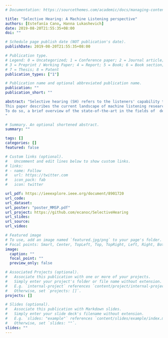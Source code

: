 ```yaml
---
# Documentation: https://sourcethemes.com/academic/docs/managing-content/

title: "Selective Hearing: A Machine Listening perspective"
authors: [Estefanía Cano, Hanna Lukashevich]
date: 2019-08-20T21:55:35+08:00
doi: ""

# Schedule page publish date (NOT publication's date).
publishDate: 2019-08-20T21:55:35+08:00

# Publication type.
# Legend: 0 = Uncategorized; 1 = Conference paper; 2 = Journal article;
# 3 = Preprint / Working Paper; 4 = Report; 5 = Book; 6 = Book section;
# 7 = Thesis; 8 = Patent
publication_types: ["1"]

# Publication name and optional abbreviated publication name.
publication: ""
publication_short: ""

abstract: "Selective hearing (SH) refers to the listeners' capability to focus their attention on a specific sound source or a group of sound sources in their auditory scene. This in turn implies that the listeners' focus is minimized for sources that are of no interest. 
This paper describes the current landscape of machine listening research, and outlines ways in which these technologies can be leveraged to achieve SH with computational means.
To do so, a brief overview of the state-of-the-art in the fields of  detection, classification, separation, localization and enhancement of sound sources is presented, highlighting recent advances in each field, and drawing connections between them. Two main challenges lie ahead in the development of SH applications: (1) Unified methods that can jointly detect/classify/localize and separate/enhance  sound sources are required to provide both the flexibility and robustness required for real-life SH. (2) Low-latency methods suitable for real-time performance are critical when dealing with the dynamic nature of real-life auditory scenes.
"

# Summary. An optional shortened abstract.
summary: ""

tags: []
categories: []
featured: false

# Custom links (optional).
#   Uncomment and edit lines below to show custom links.
# links:
# - name: Follow
#   url: https://twitter.com
#   icon_pack: fab
#   icon: twitter

url_pdf: https://ieeexplore.ieee.org/document/8901720
url_code:
url_dataset:
url_poster: "poster_MMSP.pdf"
url_project: https://github.com/ecanoc/SelectiveHearing
url_slides:
url_source:
url_video:

# Featured image
# To use, add an image named `featured.jpg/png` to your page's folder. 
# Focal points: Smart, Center, TopLeft, Top, TopRight, Left, Right, BottomLeft, Bottom, BottomRight.
image:
  caption: ""
  focal_point: ""
  preview_only: false

# Associated Projects (optional).
#   Associate this publication with one or more of your projects.
#   Simply enter your project's folder or file name without extension.
#   E.g. `internal-project` references `content/project/internal-project/index.md`.
#   Otherwise, set `projects: []`.
projects: []

# Slides (optional).
#   Associate this publication with Markdown slides.
#   Simply enter your slide deck's filename without extension.
#   E.g. `slides: "example"` references `content/slides/example/index.md`.
#   Otherwise, set `slides: ""`.
slides: ""
---
```

